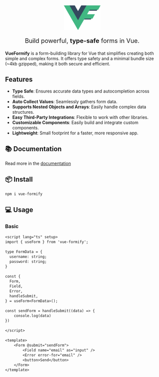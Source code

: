<p align="center">
  <a href="https://vue-formify.matenagy.me/" target="_blank">
	<img src="https://raw.githubusercontent.com/mateenagy/vue-formify/main/logo.png"  width="120px"/>
  </a>
</p>
<p align="center" style="font-size: 20px">Build powerful, <strong>type-safe</strong> forms in Vue.</p>

<div class="text-center"><strong>VueFormify</strong> is a form-building library for Vue that simplifies creating both simple and complex forms. It offers type safety and a minimal bundle size (~4kb gzipped), making it both secure and efficient.</div>

## Features
- <strong>Type Safe</strong>: Ensures accurate data types and autocompletion across fields.
- <strong>Auto Collect Values</strong>: Seamlessly gathers form data.
- <strong>Supports Nested Objects and Arrays</strong>: Easily handle complex data structures. 
- <strong>Easy Third-Party Integrations</strong>: Flexible to work with other libraries.
- <strong>Customizable Components</strong>: Easily build and integrate custom components.
- <strong>Lightweight</strong>: Small footprint for a faster, more responsive app. 

## 📚 Documentation
Read more in the <a href="https://vue-formify.matenagy.me/" target="_blank">documentation</a>
## 📦 Install
```bash
npm i vue-formify
```
## 💻 Usage
### Basic
```vue
<script lang="ts" setup>
import { useForm } from 'vue-formify';

type FormData = {
  username: string;
  password: string;
}

const {
  Form,
  Field,
  Error,
  handleSubmit,
} = useForm<FormData>();

const sendForm = handleSubmit((data) => {
	console.log(data)
})

</script>

<template>
	<Form @submit="sendForm">
		<Field name="email" as="input" />
		<Error error-for="email" />
		<button>Send</button>
	</Form>
</template>
```
